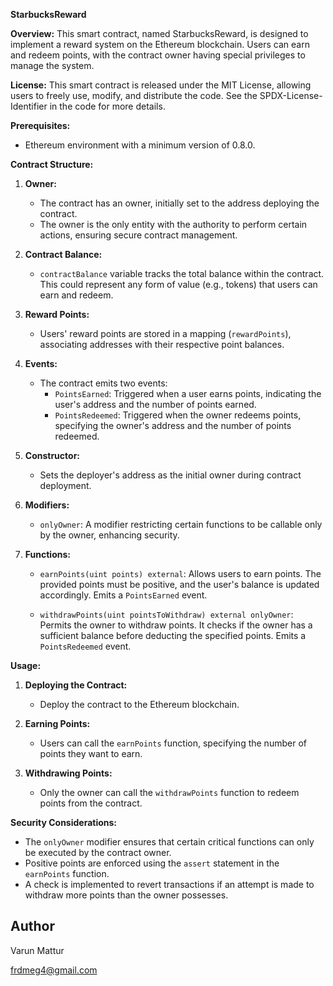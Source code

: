 **StarbucksReward**

**Overview:**
This smart contract, named StarbucksReward, is designed to implement a reward system on the Ethereum blockchain. Users can earn and redeem points, with the contract owner having special privileges to manage the system.

**License:**
This smart contract is released under the MIT License, allowing users to freely use, modify, and distribute the code. See the SPDX-License-Identifier in the code for more details.

**Prerequisites:**
- Ethereum environment with a minimum version of 0.8.0.

**Contract Structure:**
1. **Owner:**
   - The contract has an owner, initially set to the address deploying the contract.
   - The owner is the only entity with the authority to perform certain actions, ensuring secure contract management.

2. **Contract Balance:**
   - `contractBalance` variable tracks the total balance within the contract. This could represent any form of value (e.g., tokens) that users can earn and redeem.

3. **Reward Points:**
   - Users' reward points are stored in a mapping (`rewardPoints`), associating addresses with their respective point balances.

4. **Events:**
   - The contract emits two events:
     - `PointsEarned`: Triggered when a user earns points, indicating the user's address and the number of points earned.
     - `PointsRedeemed`: Triggered when the owner redeems points, specifying the owner's address and the number of points redeemed.

5. **Constructor:**
   - Sets the deployer's address as the initial owner during contract deployment.

6. **Modifiers:**
   - `onlyOwner`: A modifier restricting certain functions to be callable only by the owner, enhancing security.

7. **Functions:**
   - `earnPoints(uint points) external`: Allows users to earn points. The provided points must be positive, and the user's balance is updated accordingly. Emits a `PointsEarned` event.

   - `withdrawPoints(uint pointsToWithdraw) external onlyOwner`: Permits the owner to withdraw points. It checks if the owner has a sufficient balance before deducting the specified points. Emits a `PointsRedeemed` event.

**Usage:**
1. **Deploying the Contract:**
   - Deploy the contract to the Ethereum blockchain.

2. **Earning Points:**
   - Users can call the `earnPoints` function, specifying the number of points they want to earn.

3. **Withdrawing Points:**
   - Only the owner can call the `withdrawPoints` function to redeem points from the contract.

**Security Considerations:**
- The `onlyOwner` modifier ensures that certain critical functions can only be executed by the contract owner.
- Positive points are enforced using the `assert` statement in the `earnPoints` function.
- A check is implemented to revert transactions if an attempt is made to withdraw more points than the owner possesses.

## Author

Varun Mattur

frdmeg4@gmail.com
